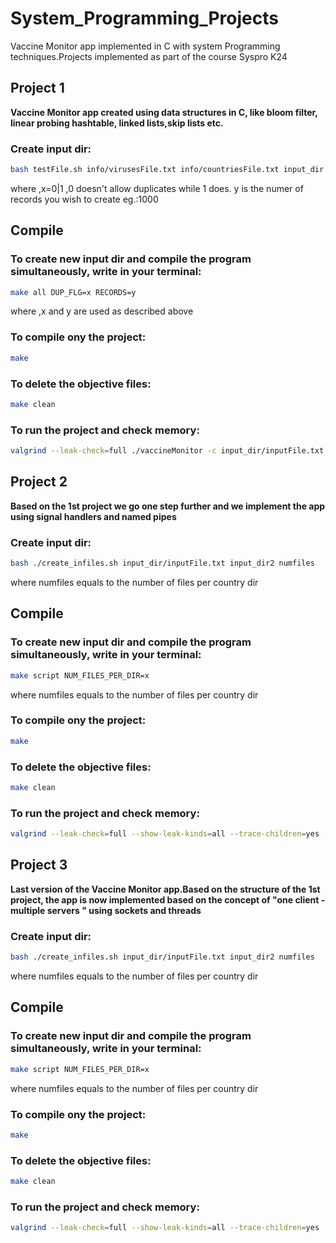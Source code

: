 # System_Programming_Projects
Vaccine Monitor app implemented in C with system Programming techniques.Projects implemented as part of the course Syspro K24
 
## Project 1

**Vaccine Monitor app created using data structures in C, like bloom filter, linear probing hashtable, linked lists,skip lists etc.**

### Create input dir:
```bash
bash testFile.sh info/virusesFile.txt info/countriesFile.txt input_dir x y
```
where ,x=0|1 ,0 doesn't allow duplicates while 1 does. y is the numer of records you wish to create eg.:1000

## Compile
### To create new input dir and compile the program simultaneously, write in your terminal:
```bash
make all DUP_FLG=x RECORDS=y
```
where ,x and y are used as described above
### To compile ony the project:
```bash
make
```
### To delete the objective files:
```bash
make clean
```
### To run the project and check memory:

```bash
valgrind --leak-check=full ./vaccineMonitor -c input_dir/inputFile.txt -b bloomsize
```

## Project 2

**Based on the 1st project we go one step further and we implement the app using signal handlers and named pipes**

### Create input dir:
```bash
bash ./create_infiles.sh input_dir/inputFile.txt input_dir2 numfiles
```
where numfiles equals to the number of files per country dir

## Compile
### To create new input dir and compile the program simultaneously, write in your terminal:
```bash
make script NUM_FILES_PER_DIR=x
```
where numfiles equals to the number of files per country dir
### To compile ony the project:
```bash
make
```
### To delete the objective files:
```bash
make clean
```
### To run the project and check memory:

```bash
valgrind --leak-check=full --show-leak-kinds=all --trace-children=yes -s ./travelMonitor -m 3 -b 100 -s 1000 -i input_dir
```

## Project 3

**Last version of the Vaccine Monitor app.Based on the structure of the 1st project, the app is now implemented based on the concept of "one client - multiple servers " using sockets and threads**

### Create input dir:
```bash
bash ./create_infiles.sh input_dir/inputFile.txt input_dir2 numfiles
```
where numfiles equals to the number of files per country dir

## Compile
### To create new input dir and compile the program simultaneously, write in your terminal:
```bash
make script NUM_FILES_PER_DIR=x
```
where numfiles equals to the number of files per country dir
### To compile ony the project:
```bash
make
```
### To delete the objective files:
```bash
make clean
```
### To run the project and check memory:

```bash
valgrind --leak-check=full --show-leak-kinds=all --trace-children=yes ./travelMonitorClient -m 3 -b 100 -c 2 -s 1000 -i input_dir -t 3 < instructions.txt
```
